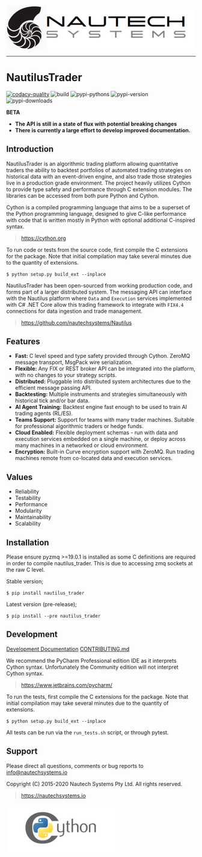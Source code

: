 ![Nautech Systems](https://github.com/nautechsystems/nautilus_trader/blob/master/docs/artwork/ns-logo.png?raw=true "logo")

---

# NautilusTrader

[![codacy-quality](https://api.codacy.com/project/badge/Grade/a1d3ccf7bccb4483b091975681a5cb23)](https://app.codacy.com/gh/nautechsystems/nautilus_trader?utm_source=github.com&utm_medium=referral&utm_content=nautechsystems/nautilus_trader&utm_campaign=Badge_Grade_Dashboard)
![build](https://github.com/nautechsystems/nautilus_trader/workflows/build/badge.svg)
![pypi-pythons](https://img.shields.io/pypi/pyversions/nautilus_trader)
![pypi-version](https://img.shields.io/pypi/v/nautilus_trader)
![pypi-downloads](https://img.shields.io/pypi/dm/nautilus_trader)

**BETA**

- **The API is still in a state of flux with potential breaking changes**
- **There is currently a large effort to develop improved documentation.**

## Introduction

NautilusTrader is an algorithmic trading platform allowing quantitative traders
the ability to backtest portfolios of automated trading strategies on historical
data with an event-driven engine, and also trade those strategies live in a
production grade environment. The project heavily utilizes Cython to provide
type safety and performance through C extension modules. The libraries can be
accessed from both pure Python and Cython.

Cython is a compiled programming language that aims to be a superset of the
Python programming language, designed to give C-like performance with code that
is written mostly in Python with optional additional C-inspired syntax.

> https://cython.org

To run code or tests from the source code, first compile the C extensions for the package.
Note that initial compilation may take several minutes due to the quantity of extensions.

    $ python setup.py build_ext --inplace

NautilusTrader has been open-sourced from working production code, and forms
part of a larger distributed system. The messaging API can interface with the Nautilus platform
where `Data` and `Execution` services implemented with C# .NET Core allow this trading framework
to integrate with `FIX4.4` connections for data ingestion and trade management.

> https://github.com/nautechsystems/Nautilus

## Features

- **Fast:** C level speed and type safety provided through Cython. ZeroMQ message transport, MsgPack wire serialization.
- **Flexible:** Any FIX or REST broker API can be integrated into the platform, with no changes to your strategy scripts.
- **Distributed:** Pluggable into distributed system architectures due to the efficient message passing API.
- **Backtesting:** Multiple instruments and strategies simultaneously with historical tick and/or bar data.
- **AI Agent Training:** Backtest engine fast enough to be used to train AI trading agents (RL/ES).
- **Teams Support:** Support for teams with many trader machines. Suitable for professional algorithmic traders or hedge funds.
- **Cloud Enabled:** Flexible deployment schemas - run with data and execution services embedded on a single machine, or deploy across many machines in a networked or cloud environment.
- **Encryption:** Built-in Curve encryption support with ZeroMQ. Run trading machines remote from co-located data and execution services.

## Values

- Reliability
- Testability
- Performance
- Modularity
- Maintainability
- Scalability

## Installation

Please ensure pyzmq >=19.0.1 is installed as some C definitions are required in
order to compile nautilus_trader. This is due to accessing zmq sockets at the raw C level.

Stable version;

    $ pip install nautilus_trader

Latest version (pre-release);

    $ pip install --pre nautilus_trader

## Development

[Development Documentation](docs/development/)
[CONTRIBUTING.md](https://github.com/nautechsystems/nautilus_trader/blob/master/CONTRIBUTING.md)

We recommend the PyCharm Professional edition IDE as it interprets Cython syntax.
Unfortunately the Community edition will not interpret Cython syntax.

> https://www.jetbrains.com/pycharm/

To run the tests, first compile the C extensions for the package. Note that
initial compilation may take several minutes due to the quantity of extensions.

    $ python setup.py build_ext --inplace

All tests can be run via the `run_tests.sh` script, or through pytest.

## Support

Please direct all questions, comments or bug reports to info@nautechsystems.io

Copyright (C) 2015-2020 Nautech Systems Pty Ltd. All rights reserved.

> https://nautechsystems.io

![cython](https://github.com/nautechsystems/nautilus_trader/blob/master/docs/artwork/cython-logo.png?raw=true "cython")
